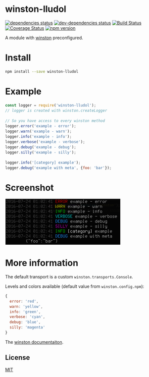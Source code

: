 # winston-lludol
[![dependencies status](https://david-dm.org/lludol/winston-lludol/status.svg)](https://david-dm.org/lludol/winston-lludol#info=dependencies)
[![dev-dependencies status](https://david-dm.org/lludol/winston-lludol/dev-status.svg)](https://david-dm.org/lludol/winston-lludol#info=devDependencies)
[![Build Status](https://travis-ci.org/lludol/winston-lludol.svg?branch=master)](https://travis-ci.org/lludol/winston-lludol)
[![Coverage Status](https://coveralls.io/repos/github/lludol/winston-lludol/badge.svg?branch=master)](https://coveralls.io/github/lludol/winston-lludol?branch=master)
[![npm version](https://badge.fury.io/js/winston-lludol.svg)](https://badge.fury.io/js/winston-lludol)

A module with [winston](https://github.com/winstonjs/winston) preconfigured.

# Install

```bash
npm install --save winston-lludol
```

# Example

```js
const logger = require('winston-lludol');
// logger is created with winston.createLogger

// So you have access to every winston method
logger.error('example - error');
logger.warn('example - warn');
logger.info('example - info');
logger.verbose('example - verbose');
logger.debug('example - debug');
logger.silly('example - silly');

logger.info('[category] example');
logger.debug('example with meta', {foo: 'bar'});

```

# Screenshot

![Alt text](./screenshot.png?raw=true "Output examples")

# More information

The default transport is a custom ```winston.transports.Console```.

Levels and colors available (default value from ```winston.config.npm```):
```js
{
  error: 'red',
  warn: 'yellow',
  info: 'green',
  verbose: 'cyan',
  debug: 'blue',
  silly: 'magenta'
}
```

The [winston documentaiton](https://github.com/winstonjs/winston).

## License

[MIT](LICENSE)
